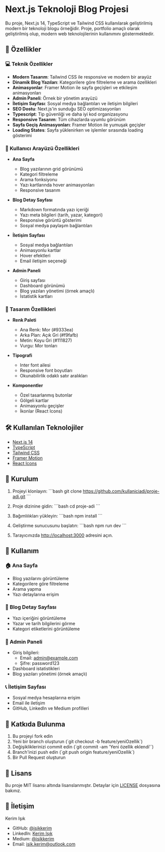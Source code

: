 # Next.js Teknoloji Blog Projesi

Bu proje, Next.js 14, TypeScript ve Tailwind CSS kullanılarak geliştirilmiş modern bir teknoloji blogu örneğidir. Proje, portfolio amaçlı olarak geliştirilmiş olup, modern web teknolojilerinin kullanımını göstermektedir.

## 🚀 Özellikler

### 💻 Teknik Özellikler
- **Modern Tasarım**: Tailwind CSS ile responsive ve modern bir arayüz
- **Dinamik Blog Yazıları**: Kategorilere göre filtreleme ve arama özellikleri
- **Animasyonlar**: Framer Motion ile sayfa geçişleri ve etkileşim animasyonları
- **Admin Paneli**: Örnek bir yönetim arayüzü
- **İletişim Sayfası**: Sosyal medya bağlantıları ve iletişim bilgileri
- **SEO Dostu**: Next.js'in sunduğu SEO optimizasyonları
- **Typescript**: Tip güvenliği ve daha iyi kod organizasyonu
- **Responsive Tasarım**: Tüm cihazlarda uyumlu görünüm
- **Sayfa Geçiş Animasyonları**: Framer Motion ile yumuşak geçişler
- **Loading States**: Sayfa yüklenirken ve işlemler sırasında loading gösterimi

### 📱 Kullanıcı Arayüzü Özellikleri
- **Ana Sayfa**
  - Blog yazılarının grid görünümü
  - Kategori filtreleme
  - Arama fonksiyonu
  - Yazı kartlarında hover animasyonları
  - Responsive tasarım

- **Blog Detay Sayfası**
  - Markdown formatında yazı içeriği
  - Yazı meta bilgileri (tarih, yazar, kategori)
  - Responsive görüntü gösterimi
  - Sosyal medya paylaşım bağlantıları

- **İletişim Sayfası**
  - Sosyal medya bağlantıları
  - Animasyonlu kartlar
  - Hover efektleri
  - Email iletişim seçeneği

- **Admin Paneli**
  - Giriş sayfası
  - Dashboard görünümü
  - Blog yazıları yönetimi (örnek amaçlı)
  - İstatistik kartları

### 🎨 Tasarım Özellikleri
- **Renk Paleti**
  - Ana Renk: Mor (#9333ea)
  - Arka Plan: Açık Gri (#f9fafb)
  - Metin: Koyu Gri (#111827)
  - Vurgu: Mor tonları

- **Tipografi**
  - Inter font ailesi
  - Responsive font boyutları
  - Okunabilirlik odaklı satır aralıkları

- **Komponentler**
  - Özel tasarlanmış butonlar
  - Gölgeli kartlar
  - Animasyonlu geçişler
  - İkonlar (React Icons)

## 🛠️ Kullanılan Teknolojiler

- [Next.js 14](https://nextjs.org/)
- [TypeScript](https://www.typescriptlang.org/)
- [Tailwind CSS](https://tailwindcss.com/)
- [Framer Motion](https://www.framer.com/motion/)
- [React Icons](https://react-icons.github.io/react-icons/)

## 🚀 Kurulum

1. Projeyi klonlayın:
\`\`\`bash
git clone https://github.com/kullaniciadi/proje-adi.git
\`\`\`

2. Proje dizinine gidin:
\`\`\`bash
cd proje-adi
\`\`\`

3. Bağımlılıkları yükleyin:
\`\`\`bash
npm install
\`\`\`

4. Geliştirme sunucusunu başlatın:
\`\`\`bash
npm run dev
\`\`\`

5. Tarayıcınızda [http://localhost:3000](http://localhost:3000) adresini açın.

## 📝 Kullanım

### 🏠 Ana Sayfa
- Blog yazılarını görüntüleme
- Kategorilere göre filtreleme
- Arama yapma
- Yazı detaylarına erişim

### 📱 Blog Detay Sayfası
- Yazı içeriğini görüntüleme
- Yazar ve tarih bilgilerini görme
- Kategori etiketlerini görüntüleme

### 👤 Admin Paneli
- Giriş bilgileri:
  - Email: admin@example.com
  - Şifre: password123
- Dashboard istatistikleri
- Blog yazıları yönetimi (örnek amaçlı)

### 📞 İletişim Sayfası
- Sosyal medya hesaplarına erişim
- Email ile iletişim
- GitHub, LinkedIn ve Medium profilleri

## 🤝 Katkıda Bulunma

1. Bu projeyi fork edin
2. Yeni bir branch oluşturun (\`git checkout -b feature/yeniOzellik\`)
3. Değişikliklerinizi commit edin (\`git commit -am 'Yeni özellik eklendi'\`)
4. Branch'inizi push edin (\`git push origin feature/yeniOzellik\`)
5. Bir Pull Request oluşturun

## 📄 Lisans

Bu proje MIT lisansı altında lisanslanmıştır. Detaylar için [LICENSE](LICENSE) dosyasına bakınız.

## 👤 İletişim

Kerim Işık
- GitHub: [@isikkerim](https://github.com/isikkerim)
- LinkedIn: [Kerim Işık](https://www.linkedin.com/in/kerim-işık-b47892211/)
- Medium: [@isikkerim](https://medium.com/@isikkerim)
- Email: isik.kerim@outlook.com
